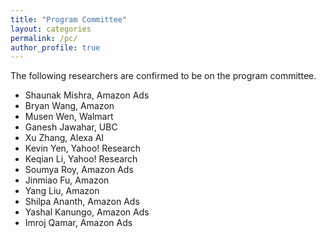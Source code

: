 ```yaml
---
title: "Program Committee"
layout: categories
permalink: /pc/
author_profile: true
---
```


The following researchers are confirmed to be on the program
committee.
- Shaunak Mishra, Amazon Ads
- Bryan Wang, Amazon
- Musen Wen, Walmart
- Ganesh Jawahar, UBC
- Xu Zhang, Alexa AI
- Kevin Yen, Yahoo! Research
- Keqian Li, Yahoo! Research
- Soumya Roy, Amazon Ads
- Jinmiao Fu, Amazon
- Yang Liu, Amazon
- Shilpa Ananth, Amazon Ads
- Yashal Kanungo, Amazon Ads
- Imroj Qamar, Amazon Ads
